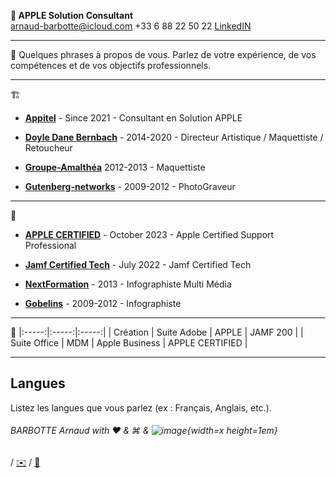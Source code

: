** APPLE Solution Consultant**  
arnaud-barbotte@icloud.com
+33 6 88 22 50 22
[LinkedIN](https://fr.linkedin.com/in/arnaudbarbotte)

---
👤
Quelques phrases à propos de vous. Parlez de votre expérience, de vos compétences et de vos objectifs professionnels.

---
🏗️
- **[Appitel](https://www.appitel.fr)** - Since 2021 - Consultant en Solution APPLE

- **[Doyle Dane Bernbach](https://www.ddb.fr)** - 2014-2020 - Directeur Artistique / Maquettiste / Retoucheur

- **[Groupe-Amalthéa](https://www.groupe-amalthea.fr)** 2012-2013 - Maquettiste

- **[Gutenberg-networks](https://www.gutenberg.agency/)** - 2009-2012 - PhotoGraveur

---
 🏫
- **[APPLE CERTIFIED](https://www.credly.com/badges/46ca5467-31b7-430e-b3f0-3fb8d27fa992)** - October 2023 - Apple Certified Support Professional

- **[Jamf Certified Tech]([https://www.credly.com/badges/46ca5467-31b7-430e-b3f0-3fb8d27fa992](https://fr.linkedin.com/in/arnaudbarbotte))** - July 2022 - Jamf Certified Tech

- **[NextFormation](https://nextformation.com/)** - 2013 - Infographiste Multi Média

- **[Gobelins](https://www.gobelins.fr/)** - 2009-2012 - Infographiste

---
💼
 |:-----:|:-----:|:-----:|
 | Création | Suite Adobe | APPLE | JAMF 200 |
 | Suite Office | MDM | Apple Business | APPLE CERTIFIED |

---

## Langues

Listez les langues que vous parlez (ex : Français, Anglais, etc.).

###### BARBOTTE Arnaud with ❤️ & &#8984; & ![image](https://github.com/user-attachments/assets/19503dfd-a8fc-40c5-9d47-dbb978399325){width=x height=1em}
 / [✉️](mailto:arnaud-barbotte@icloud.com) / [📱](sms:0688225022)
